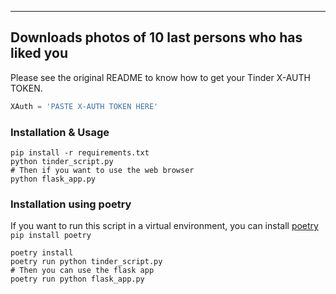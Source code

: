 <hr/>

## Downloads photos of 10 last persons who has liked you

<p>
Please see the original README to know how to get your Tinder X-AUTH TOKEN.
</p>

```python 
XAuth = 'PASTE X-AUTH TOKEN HERE' 
```

### Installation & Usage

```shell 
pip install -r requirements.txt
python tinder_script.py
# Then if you want to use the web browser
python flask_app.py
```

### Installation using poetry

If you want to run this script in a virtual environment, you can install [poetry](https://python-poetry.org/) `pip install poetry` 

```shell 
poetry install
poetry run python tinder_script.py
# Then you can use the flask app
poetry run python flask_app.py
```

